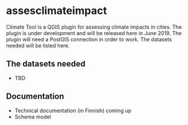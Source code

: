 # assesclimateimpact

Climate Tool is a QGIS plugin for assessing climate impacts in cities. The plugin is under development and will be released here in June 2019. The plugin will need a PostGIS connection in order to work. The datasets needed will be listed here.

## The datasets needed

- TBD

## Documentation

- Technical documentation (in Finnish) coming up
- Schema model


